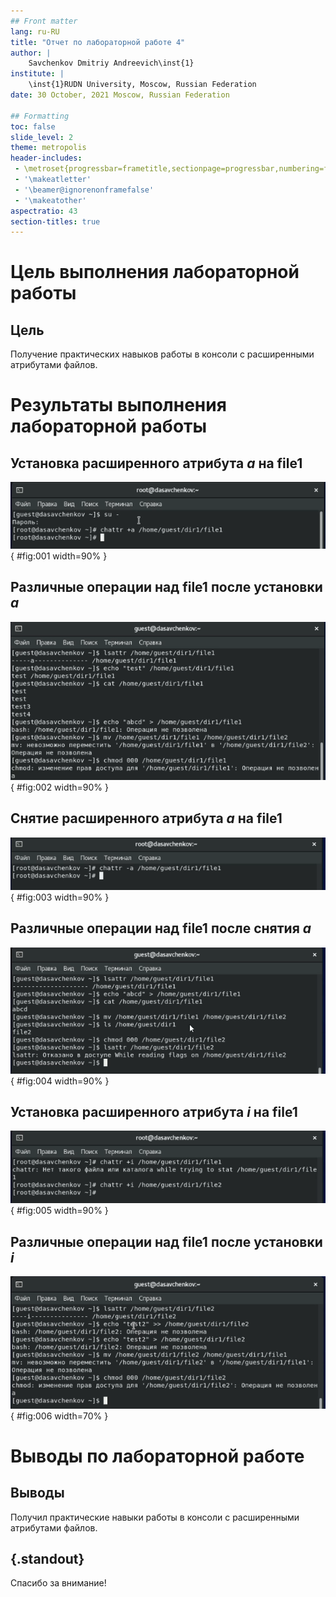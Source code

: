 ```yaml
---
## Front matter
lang: ru-RU
title: "Отчет по лабораторной работе 4"
author: |
	Savchenkov Dmitriy Andreevich\inst{1}
institute: |
	\inst{1}RUDN University, Moscow, Russian Federation
date: 30 October, 2021 Moscow, Russian Federation

## Formatting
toc: false
slide_level: 2
theme: metropolis
header-includes: 
 - \metroset{progressbar=frametitle,sectionpage=progressbar,numbering=fraction}
 - '\makeatletter'
 - '\beamer@ignorenonframefalse'
 - '\makeatother'
aspectratio: 43
section-titles: true
---
```


# **Цель выполнения лабораторной работы**

## Цель

Получение практических навыков работы в консоли с расширенными атрибутами файлов.

# **Результаты выполнения лабораторной работы**

## Установка расширенного атрибута *a* на file1

![](image/2.png){ #fig:001 width=90% }

## Различные операции над file1 после установки *a*

![](image/3.png){ #fig:002 width=90% }

## Снятие расширенного атрибута *a* на file1

![](image/4.png){ #fig:003 width=90% }

## Различные операции над file1 после снятия *a*

![](image/5.png){ #fig:004 width=90% }

## Установка расширенного атрибута *i* на file1

![](image/6.png){ #fig:005 width=90% }

## Различные операции над file1 после установки *i*

![](image/7.png){ #fig:006 width=70% }

# **Выводы по лабораторной работе**

## Выводы

Получил практические навыки работы в консоли с расширенными атрибутами файлов.

## {.standout}

Спасибо за внимание!
